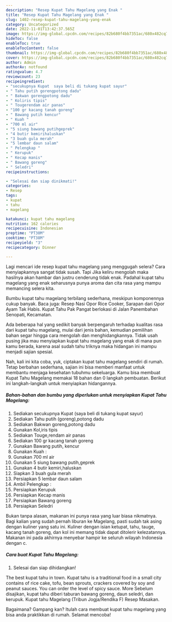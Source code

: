 ```yaml
---
description: "Resep Kupat Tahu Magelang yang Enak "
title: "Resep Kupat Tahu Magelang yang Enak "
slug: 1402-resep-kupat-tahu-magelang-yang-enak
category: Uncategorized
date: 2022-11-01T13:42:37.565Z
image: https://img-global.cpcdn.com/recipes/82b680f4bb7351ac/680x482cq70/kupat-tahu-magelang-foto-resep-utama.jpg
hideToc: false
enableToc: true
enableTocContent: false
thumbnail: https://img-global.cpcdn.com/recipes/82b680f4bb7351ac/680x482cq70/kupat-tahu-magelang-foto-resep-utama.jpg
cover: https://img-global.cpcdn.com/recipes/82b680f4bb7351ac/680x482cq70/kupat-tahu-magelang-foto-resep-utama.jpg
author: Admin
authorAv: notfound
ratingvalue: 4.7
reviewcount: 23
recipeingredient:
- "secukupnya Kupat  saya beli di tukang kupat sayur"
- " Tahu putih gorengpotong dadu"
- " Bakwan gorengpotong dadu"
- " Koliris tipis"
- " Tougerendam air panas"
- "100 gr kacang tanah goreng"
- " Bawang putih kencur"
- " Kuah "
- "700 ml air"
- "5 siung bawang putihgeprek"
- "4 butir kemirihaluskan"
- "3 buah gula merah"
- "5 lembar daun salam"
- " Pelengkap "
- " Kerupuk"
- " Kecap manis"
- " Bawang goreng"
- " Seledri"
recipeinstructions:

- "Selesai dan siap dinikmati!"
categories:
- Resep
tags:
- kupat
- tahu
- magelang

katakunci: kupat tahu magelang 
nutrition: 162 calories
recipecuisine: Indonesian
preptime: "PT30M"
cooktime: "PT38M"
recipeyield: "3"
recipecategory: Dinner

---
```



Lagi mencari ide resep kupat tahu magelang yang menggugah selera? Cara menyiapkannya sangat tidak susah. Tapi Jika keliru mengolah maka hasilnya akan hambar dan justru cenderung tidak enak. Padahal kupat tahu magelang yang enak seharusnya punya aroma dan cita rasa yang mampu memancing selera kita.


Bumbu kupat tahu magelang terbilang sederhana, meskipun komponennya cukup banyak. Baca juga: Resep Nasi Opor Rice Cooker, Sarapan dari Opor Ayam Tak Habis. Kupat Tahu Pak Pangat berlokasi di Jalan Panembahan Senopati, Kecamatan.

Ada beberapa hal yang sedikit banyak berpengaruh terhadap kualitas rasa dari kupat tahu magelang, mulai dari jenis bahan, kemudian pemilihan bahan segar hingga cara mengolah dan menghidangkannya. Tidak usah pusing jika mau menyiapkan kupat tahu magelang yang enak di mana pun kamu berada, karena asal sudah tahu triknya maka hidangan ini mampu menjadi sajian spesial.


Nah, kali ini kita coba, yuk, ciptakan kupat tahu magelang sendiri di rumah. Tetap berbahan sederhana, sajian ini bisa memberi manfaat untuk membantu menjaga kesehatan tubuhmu sekeluarga. Kamu bisa membuat Kupat Tahu Magelang memakai 18 bahan dan 0 langkah pembuatan. Berikut ini langkah-langkah untuk menyiapkan hidangannya.

<!--inarticleads1-->

##### Bahan-bahan dan bumbu yang diperlukan untuk menyiapkan Kupat Tahu Magelang:

1. Sediakan secukupnya Kupat  (saya beli di tukang kupat sayur)
1. Sediakan  Tahu putih (goreng),potong dadu
1. Sediakan  Bakwan goreng,potong dadu
1. Gunakan  Kol,iris tipis
1. Sediakan  Touge,rendam air panas
1. Sediakan 100 gr kacang tanah goreng
1. Gunakan  Bawang putih, kencur
1. Gunakan  Kuah :
1. Gunakan 700 ml air
1. Gunakan 5 siung bawang putih,geprek
1. Gunakan 4 butir kemiri,haluskan
1. Siapkan 3 buah gula merah
1. Persiapkan 5 lembar daun salam
1. Ambil  Pelengkap :
1. Persiapkan  Kerupuk
1. Persiapkan  Kecap manis
1. Persiapkan  Bawang goreng
1. Persiapkan  Seledri


Bukan tanpa alasan, makanan ini punya rasa yang luar biasa nikmatnya. Bagi kalian yang sudah pernah liburan ke Magelang, pasti sudah tak asing dengan kuliner yang satu ini. Kuliner dengan isian ketupat, tahu, tauge, kacang tanah goreng, dan kol ini memang tidak dapat ditolerir kelezatannya. Makanan ini pada akhirnya menyebar hampir ke seluruh wilayah Indonesia dengan c. 

<!--inarticleads2-->

##### Cara buat Kupat Tahu Magelang:


1. Selesai dan siap dihidangkan!

The best kupat tahu in town. Kupat tahu is a traditional food in a small city contains of rice cake, tofu, bean sprouts, crackers covered by soy and peanut sauces. You can order the level of spicy sauce. More Sebelum disajikan, kupat tahu diberi taburan bawang goreng, daun seledri, dan kerupuk. Kupat tahu Magelang (Tribun Jogja/Rendika F) Resep Masakan. 

Bagaimana? Gampang kan? Itulah cara membuat kupat tahu magelang yang bisa anda praktikkan di rumah. Selamat mencoba!
